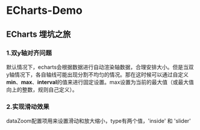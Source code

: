 # ECharts-Demo
## ECharts 埋坑之旅

### 1.双y轴对齐问题
默认情况下，echarts会根据数据进行自动渲染轴数据，合理安排大小。但是当双y轴情况下，各自轴线可能出现分割不均匀的情况。那在这时候可以通过自定义<b>min</b>、<b>max</b>、<b>interval</b>的值来进行固定设置。max设置为当前的最大值（或最大值向上的整数，规则自己定义）。

### 2.实现滑动效果
 dataZoom配置项用来设置滑动和放大缩小，type有两个值，'inside' 和 'slider'
